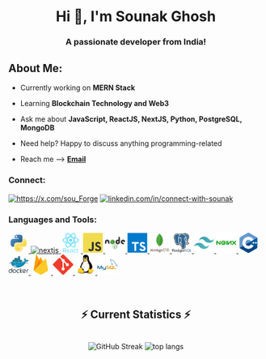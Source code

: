 <h1 align="center">Hi 👋, I'm Sounak Ghosh</h1>
<h3 align="center" style="font-weight:bold">A passionate developer from India!</h3>

<h2>About Me:</h2>
<!-- <img align="right" alt="Coding" width="335" src="https://cdn.dribbble.com/users/1162077/screenshots/3848914/media/7ed7d5ca074b48b328150e5a231e8d1f.gif"> -->


-   Currently working on **MERN Stack**

-   Learning **Blockchain Technology and Web3**

-   Ask me about **JavaScript, ReactJS, NextJS, Python, PostgreSQL, MongoDB**

-   Need help? Happy to discuss anything programming-related

-   Reach me --> **[Email](mailto:sounakcareers09@gmail.com)**

<h3 align="left">Connect:</h3>
<p align="left">
<a href="https://x.com/sounak_twt" target="_blank"><img align="center" src="https://upload.wikimedia.org/wikipedia/commons/9/95/Twitter_new_X_logo.png?20230802142353" alt="https://x.com/sou_Forge" height="35" width="45"/></a>
<a href="https://linkedin.com/in/connect-with-sounak" target="_blank"><img align="center" src="https://upload.wikimedia.org/wikipedia/commons/8/81/LinkedIn_icon.svg" alt="linkedin.com/in/connect-with-sounak" height="35" width="45" /></a>

</p>

</p>

<h3 align="left">Languages and Tools:</h3>
<p align="left">
<a href="https://www.python.org" target="_blank" rel="noreferrer"> <img src="./icons/python-original.svg" alt="python" width="40" height="40"/> </a>
<a href="https://nextjs.org/" target="_blank" rel="noreferrer"> <img src="https://cdn.jsdelivr.net/gh/devicons/devicon/icons/nextjs/nextjs-original.svg"  alt="nextjs" width="40" height="40"/> </a>
 <a href="https://reactjs.org/" target="_blank" rel="noreferrer"> <img src="./icons/react-original-wordmark.svg" alt="react" width="40" height="40"/> </a>
 <a href="https://developer.mozilla.org/en-US/docs/Web/JavaScript" target="_blank" rel="noreferrer"> <img src="./icons/javascript-original.svg" alt="javascript" width="40" height="40"/> </a>
  <a href="https://nodejs.org" target="_blank" rel="noreferrer"> <img src="./icons/nodejs-original-wordmark.svg" alt="nodejs" width="40" height="40"/> </a>
  <a href="https://www.typescriptlang.org/" target="_blank" rel="noreferrer"> <img src="./icons/typescript-original.svg" alt="typescript" width="40" height="40"/> </a>
  <a href="https://www.mongodb.com/" target="_blank" rel="noreferrer"> <img src="./icons/mongodb-original-wordmark.svg" alt="mongodb" width="40" height="40"/> </a>
  <a href="https://www.postgresql.org" target="_blank" rel="noreferrer"> <img src="./icons/postgresql-original-wordmark.svg" alt="postgresql" width="40" height="40"/> </a>
  <a href="https://tailwindcss.com/" target="_blank" rel="noreferrer"> <img src="./icons/tailwindcss-icon.svg" alt="tailwind" width="40" height="40"/> </a>
  <a href="https://www.nginx.com" target="_blank" rel="noreferrer"> <img src="./icons/nginx-original.svg" alt="nginx" width="40" height="40"/> </a>
  <a href="https://www.w3schools.com/cpp/" target="_blank" rel="noreferrer"> <img src="./icons/cplusplus-original.svg" alt="cplusplus" width="40" height="40"/> </a>
  <a href="https://www.docker.com/" target="_blank" rel="noreferrer"> <img src="./icons/docker-original-wordmark.svg" alt="docker" width="40" height="40"/> </a>
  <a href="https://firebase.google.com/" target="_blank" rel="noreferrer"> <img src="./icons/firebase-icon.svg" alt="firebase" width="40" height="40"/> </a>
  <a href="https://git-scm.com/" target="_blank" rel="noreferrer"> <img src="./icons/git-scm-icon.svg" alt="git" width="40" height="40"/> </a>
  <a href="https://www.linux.org/" target="_blank" rel="noreferrer"> <img src="./icons/linux-original.svg" alt="linux" width="40" height="40"/> </a>
  <a href="https://www.mysql.com/" target="_blank" rel="noreferrer"> <img src="./icons/mysql-original-wordmark.svg" alt="mysql" width="40" height="40"/> </a>
  
  </p>

<br/>
  <h2 align="center">⚡ Current Statistics ⚡</h2>
<br>

<div align="center">
  
  <img width=390 src="https://github-readme-streak-stats-steel-psi.vercel.app?user=sounak-ghosh03&count_private=true&theme=react&ring=0909EB&fire=FFAE0A&border=0909EB" alt="GitHub Streak" />

  <img width=390 src="https://github-readme-stats.vercel.app/api/top-langs?username=sounak-ghosh03&show_icons=true&locale=en&langs_count=10&layout=compact&theme=react&border_radius=10" alt="top langs" />

</div>
